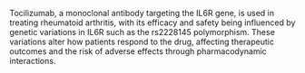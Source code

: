 Tocilizumab, a monoclonal antibody targeting the IL6R gene, is used in treating rheumatoid arthritis, with its efficacy and safety being influenced by genetic variations in IL6R such as the rs2228145 polymorphism. These variations alter how patients respond to the drug, affecting therapeutic outcomes and the risk of adverse effects through pharmacodynamic interactions.